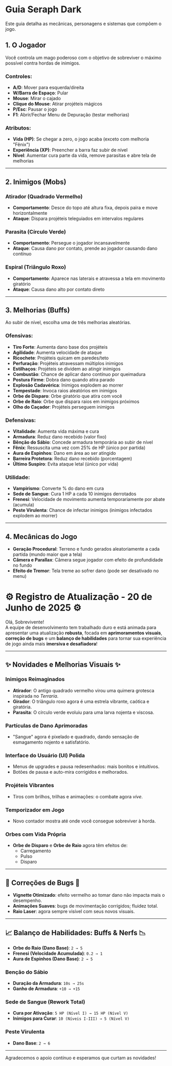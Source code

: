 
# Guia Seraph Dark

Este guia detalha as mecânicas, personagens e sistemas que compõem o jogo.

## 1. O Jogador
Você controla um mago poderoso com o objetivo de sobreviver o máximo possível contra hordas de inimigos.

### Controles:
- **A/D**: Mover para esquerda/direita  
- **W/Barra de Espaço**: Pular  
- **Mouse**: Mirar o cajado  
- **Clique do Mouse**: Atirar projéteis mágicos  
- **P/Esc**: Pausar o jogo  
- **F1**: Abrir/Fechar Menu de Depuração (testar melhorias)  

### Atributos:
- **Vida (HP)**: Se chegar a zero, o jogo acaba (exceto com melhoria "Fênix")  
- **Experiência (XP)**: Preencher a barra faz subir de nível  
- **Nível**: Aumentar cura parte da vida, remove parasitas e abre tela de melhorias  

---

## 2. Inimigos (Mobs)
### Atirador (Quadrado Vermelho)
- **Comportamento**: Desce do topo até altura fixa, depois paira e move horizontalmente  
- **Ataque**: Dispara projéteis teleguiados em intervalos regulares  

### Parasita (Círculo Verde)
- **Comportamento**: Persegue o jogador incansavelmente  
- **Ataque**: Causa dano por contato, prende ao jogador causando dano contínuo  

### Espiral (Triângulo Roxo)
- **Comportamento**: Aparece nas laterais e atravessa a tela em movimento giratório  
- **Ataque**: Causa dano alto por contato direto  

---

## 3. Melhorias (Buffs)
Ao subir de nível, escolha uma de três melhorias aleatórias.

### Ofensivas:
- **Tiro Forte**: Aumenta dano base dos projéteis  
- **Agilidade**: Aumenta velocidade de ataque  
- **Ricochete**: Projéteis quicam em paredes/teto  
- **Perfuração**: Projéteis atravessam múltiplos inimigos  
- **Estilhaços**: Projéteis se dividem ao atingir inimigos  
- **Combustão**: Chance de aplicar dano contínuo por queimadura  
- **Postura Firme**: Dobra dano quando atira parado  
- **Explosão Cadavérica**: Inimigos explodem ao morrer  
- **Tempestade**: Invoca raios aleatórios em inimigos  
- **Orbe de Disparo**: Orbe giratório que atira com você  
- **Orbe de Raio**: Orbe que dispara raios em inimigos próximos  
- **Olho do Caçador**: Projéteis perseguem inimigos  

### Defensivas:
- **Vitalidade**: Aumenta vida máxima e cura  
- **Armadura**: Reduz dano recebido (valor fixo)  
- **Bênção do Sábio**: Concede armadura temporária ao subir de nível  
- **Fênix**: Ressuscita uma vez com 25% de HP (único por partida)  
- **Aura de Espinhos**: Dano em área ao ser atingido  
- **Barreira Protetora**: Reduz dano recebido (porcentagem)  
- **Último Suspiro**: Evita ataque letal (único por vida)  

### Utilidade:
- **Vampirismo**: Converte % do dano em cura  
- **Sede de Sangue**: Cura 1 HP a cada 10 inimigos derrotados  
- **Frenesi**: Velocidade de movimento aumenta temporariamente por abate (acumula)  
- **Peste Virulenta**: Chance de infectar inimigos (inimigos infectados explodem ao morrer)  

---

## 4. Mecânicas do Jogo
- **Geração Procedural**: Terreno e fundo gerados aleatoriamente a cada partida (mundo maior que a tela)  
- **Câmera e Parallax**: Câmera segue jogador com efeito de profundidade no fundo  
- **Efeito de Tremor**: Tela treme ao sofrer dano (pode ser desativado no menu)  

# ⚙️ Registro de Atualização - 20 de Junho de 2025 ⚙️

Olá, Sobrevivente!  
A equipe de desenvolvimento tem trabalhado duro e está animada para apresentar uma atualização **robusta**, focada em **aprimoramentos visuais**, **correção de bugs** e um **balanço de habilidades** para tornar sua experiência de jogo ainda mais **imersiva e desafiadora**!

---

## ✨ Novidades e Melhorias Visuais ✨

### Inimigos Reimaginados
- **Atirador**: O antigo quadrado vermelho virou uma quimera grotesca inspirada no *Terraria*.
- **Girador**: O triângulo roxo agora é uma estrela vibrante, caótica e giratória.
- **Parasita**: O círculo verde evoluiu para uma larva nojenta e viscosa.

### Partículas de Dano Aprimoradas
- "Sangue" agora é pixelado e quadrado, dando sensação de esmagamento nojento e satisfatório.

### Interface do Usuário (UI) Polida
- Menus de upgrades e pausa redesenhados: mais bonitos e intuitivos.
- Botões de pausa e auto-mira corrigidos e melhorados.

### Projéteis Vibrantes
- Tiros com brilhos, trilhas e animações: o combate agora *vive*.

### Temporizador em Jogo
- Novo contador mostra até onde você consegue sobreviver à horda.

### Orbes com Vida Própria
- **Orbe de Disparo** e **Orbe de Raio** agora têm efeitos de:
  - Carregamento
  - Pulso
  - Disparo

---

## 🐞 Correções de Bugs 🐞

- **Vignette Otimizado**: efeito vermelho ao tomar dano não impacta mais o desempenho.
- **Animações Suaves**: bugs de movimentação corrigidos; fluidez total.
- **Raio Laser**: agora sempre visível com seus novos visuais.

---

## 📈 Balanço de Habilidades: Buffs & Nerfs 📉

- **Orbe do Raio (Dano Base)**: `2 → 5`
- **Frenesi (Velocidade Acumulada)**: `0.2 → 1`
- **Aura de Espinhos (Dano Base)**: `2 → 5`

### Benção do Sábio
- **Duração da Armadura**: `10s → 25s`
- **Ganho de Armadura**: `+10 → +15`

### Sede de Sangue (Rework Total)
- **Cura por Ativação**: `5 HP (Nível I) → 15 HP (Nível V)`
- **Inimigos para Curar**: `10 (Níveis I-III) → 5 (Nível V)`

### Peste Virulenta
- **Dano Base**: `2 → 6`

---

Agradecemos o apoio contínuo e esperamos que curtam as novidades!
